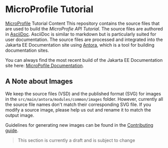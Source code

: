 # MicroProfile Tutorial
[MicroProfile](https://microprofile.io/) Tutorial Content
This repository contains the source files that are used to build the _MicroProfie API Tutorial_. The source files are authored in [AsciiDoc](https://asciidoc.org/). AsciiDoc is similar to markdown but is particularly suited for user documentation. The source files are processed and integrated into the Jakarta EE Documentation site using [Antora](https://antora.org/), which is a tool for building documentation sites.

You can always find the most recent build of the Jakarta EE Documentation site here: 
[MicroPofile Documentation](https://microprofile.github.io/microprofile-documentation/microprofile-tutorial/current/index.html). 

## A Note about Images

We keep the source files (VSD) and the published format (SVG)
for images in the `src/main/antora/modules/common/images` folder. 
However, currently all the source file names don't match their corresponding SVG file. 
If you modify a source image, 
please help us out and rename it to match the output image.

Guidelines for generating new images can be found in the [Contributing guide](CONTRIBUTING.md).

> This section is currently a draft and is subject to change
